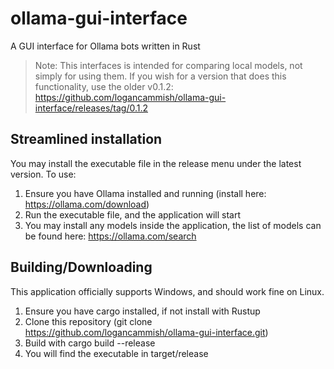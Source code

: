 # ollama-gui-interface
A GUI interface for Ollama bots written in Rust
> Note: This interfaces is intended for comparing local models, not simply for using them. If you wish for a version that does this functionality, use the older v0.1.2: https://github.com/logancammish/ollama-gui-interface/releases/tag/0.1.2

## Streamlined installation

You may install the executable file in the release menu under the latest version.
To use:
1. Ensure you have Ollama installed and running (install here: https://ollama.com/download)
2. Run the executable file, and the application will start
3. You may install any models inside the application, the list of models can be found here: https://ollama.com/search 



## Building/Downloading

This application officially supports Windows, and should work fine on Linux.

1. Ensure you have cargo installed, if not install with Rustup
2. Clone this repository (git clone https://github.com/logancammish/ollama-gui-interface.git)
3. Build with cargo build --release
4. You will find the executable in target/release

